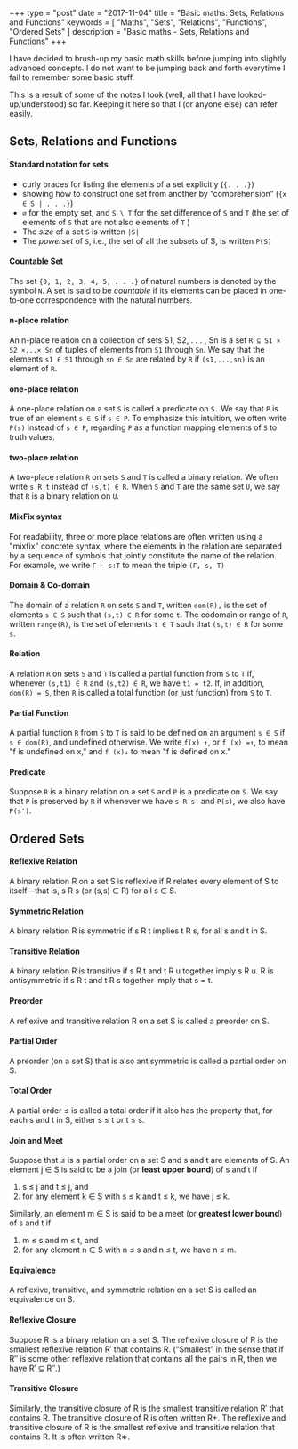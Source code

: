 +++
type = "post"
date = "2017-11-04"
title = "Basic maths: Sets, Relations and Functions"
keywords = [ 
      "Maths",
      "Sets",
      "Relations",
      "Functions",
      "Ordered Sets"
]
description = "Basic maths - Sets, Relations and Functions"
+++

I have decided to brush-up my basic math skills before jumping into slightly advanced concepts. I do not want to be jumping back and forth everytime I fail to remember some basic stuff. 

This is a result of some of the notes I took (well, all that I have looked-up/understood) so far. Keeping it here so that I (or anyone else) can refer easily.

## Sets, Relations and Functions
    
#### Standard notation for sets
 * curly braces for listing the elements of a set explicitly (`{. . .}`) 
 * showing how to construct one set from another by “comprehension” (`{x ∈ S | . . .}`)
 * `∅` for the empty set, and `S \ T` for the set difference of `S` and `T` (the set of elements of `S` that are not also elements of `T` )
 * The _size_ of a set `S` is written `|S|`
 * The _powerset_ of `S`, i.e., the set of all the subsets of S, is written `P(S)`

   
#### Countable Set 
The set `{0, 1, 2, 3, 4, 5, . . .}` of natural numbers is denoted by the symbol `N`. A set is said to be _countable_ if its elements can be placed in one-to-one correspondence with the natural numbers.

#### n-place relation  
An n-place relation on a collection of sets S1, S2, . . . , Sn is a set `R ⊆ S1 × S2 ×...× Sn` of tuples of elements from `S1` through `Sn`. We say that the elements `s1 ∈ S1` through `sn ∈ Sn` are related by `R` if `(s1,...,sn)` is an element of `R`.

#### one-place relation  
A one-place relation on a set `S` is called a predicate on `S.` We say that `P` is true of an element `s ∈ S` if `s ∈ P`. To emphasize this intuition, we often write `P(s)` instead of `s ∈ P`, regarding `P` as a function mapping elements of `S` to truth values.  

#### two-place relation  
A two-place relation `R` on sets `S` and `T` is called a binary relation. We often write `s R t` instead of `(s,t) ∈ R`. When `S` and `T` are the same set `U`, we say that `R` is a binary relation on `U`.  

#### MixFix syntax
For readability, three or more place relations are often written using a "mixfix" concrete syntax, where the elements in the relation are separated by a sequence of symbols that jointly constitute the name of the relation. For example, we write `Γ ⊢ s:T` to mean the triple `(Γ, s, T)`

#### Domain & Co-domain
The domain of a relation `R` on sets `S` and `T`, written `dom(R),` is the set of elements `s ∈ S` such that `(s,t) ∈ R` for some `t`. The codomain or range of `R`, written `range(R)`, is the set of elements `t ∈ T` such that `(s,t) ∈ R` for some `s`.
  
#### Relation
A relation `R` on sets `S` and `T` is called a partial function from `S` to `T` if, whenever `(s,t1) ∈ R` and `(s,t2) ∈ R`, we have `t1 = t2`. If, in addition, `dom(R) = S`, then `R` is called a total function (or just function) from `S` to `T`.  
#### Partial Function
A partial function `R` from `S` to `T` is said to be defined on an argument `s ∈ S` if `s ∈ dom(R)`, and undefined otherwise. We write `f(x) ↑`, or `f (x) =↑`, to mean "f is undefined on x," and `f (x)↓` to mean "f is defined on x."

#### Predicate
Suppose `R` is a binary relation on a set `S` and `P` is a predicate on `S`. We say that `P` is preserved by `R` if whenever we have `s R s'` and `P(s)`, we also have `P(s')`.  

## Ordered Sets
#### Reflexive Relation
A binary relation R on a set S is reflexive if R relates every element of S to itself—that is, s R s (or (s,s) ∈ R) for all s ∈ S. 

#### Symmetric Relation
A binary relation R is symmetric if s R t implies t R s, for all s and t in S. 

#### Transitive Relation
A binary relation R is transitive if s R t and t R u together imply s R u. R is antisymmetric if s R t and t R s together imply that s = t.  

#### Preorder
A reflexive and transitive relation R on a set S is called a preorder on S.

#### Partial Order
A preorder (on a set S) that is also antisymmetric is called a partial order on S. 

#### Total Order
A partial order ≤ is called a total order if it also has the property that, for each s and t in S, either s ≤ t or t ≤ s.  

#### Join and Meet
Suppose that ≤ is a partial order on a set S and s and t are elements of S. An element j ∈ S is said to be a join (or __least upper bound__) of s and t if

1. s ≤ j and t ≤ j, and
2. for any element k ∈ S with s ≤ k and t ≤ k, we have j ≤ k.

Similarly, an element m ∈ S is said to be a meet (or __greatest lower bound__) of s and t if

1. m ≤ s and m ≤ t, and
2. for any element n ∈ S with n ≤ s and n ≤ t, we have n ≤ m.

#### Equivalence 
A reflexive, transitive, and symmetric relation on a set S is called an equivalence on S.  

#### Reflexive Closure
Suppose R is a binary relation on a set S. The reflexive closure of R is the smallest reflexive relation R′ that contains R. (“Smallest” in the sense that if R′′ is some other reflexive relation that contains all the pairs in R, then we have R′ ⊆ R′′.) 

#### Transitive Closure 
Similarly, the transitive closure of R is the smallest transitive relation R′ that contains R. The transitive closure of R is often written R+. The reflexive and transitive closure of R is the smallest reflexive and transitive relation that contains R. It is often written R∗. 
